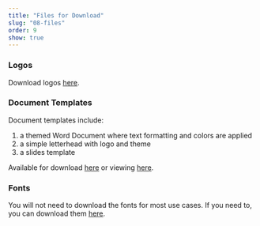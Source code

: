 ```yaml
---
title: "Files for Download"
slug: "08-files"
order: 9
show: true
---
```


### Logos

Download logos <a href="/branding/Fort-Bend-LINC--logos.zip" download>here</a>.

### Document Templates

Document templates include:

1. a themed Word Document where text formatting and colors are applied
2. a simple letterhead with logo and theme
3. a slides template

Available for download <a href="/branding/Fort-Bend-LINC--Google-Templates-v20250908.zip" download>here</a> or viewing [here](https://drive.google.com/drive/folders/1mY8VqopNWkMiuTzAREB5dHMJNmBTGdSm?usp=sharing).


### Fonts

You will not need to download the fonts for most use cases.  If you need to, you can download them <a href="/branding/Fort-Bend-LINC--font-stack.zip" download>here</a>.
